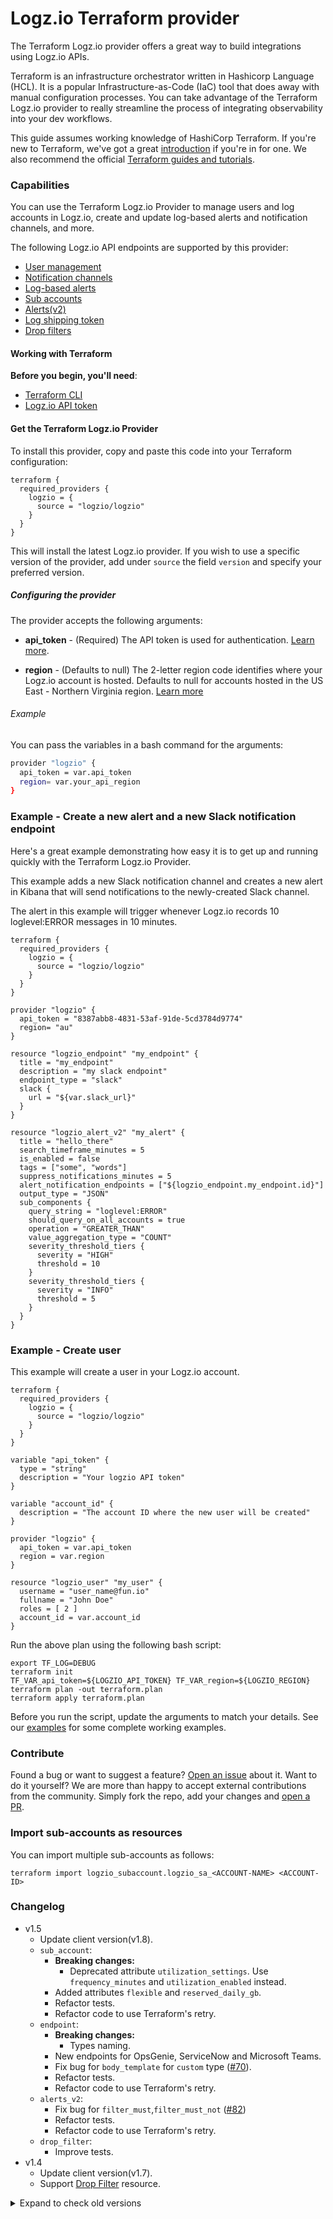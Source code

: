 # Logz.io Terraform provider

The Terraform Logz.io provider offers a great way to build integrations using Logz.io APIs.

Terraform is an infrastructure orchestrator written in Hashicorp Language (HCL). It is a popular Infrastructure-as-Code (IaC) tool that does away with manual configuration processes. You can take advantage of the Terraform Logz.io provider to really streamline the process of integrating observability into your dev workflows.

This guide assumes working knowledge of HashiCorp Terraform. If you're new to Terraform, we've got a great [introduction](https://logz.io/blog/terraform-vs-ansible-vs-puppet/) if you're in for one. We also recommend the official [Terraform guides and tutorials](https://www.terraform.io/guides/index.html).

### Capabilities

You can use the Terraform Logz.io Provider to manage users and log accounts in Logz.io, create and update log-based alerts and notification channels, and more.

The following Logz.io API endpoints are supported by this provider:

* [User management](https://docs.logz.io/api/#tag/Manage-users)
* [Notification channels](https://docs.logz.io/api/#tag/Manage-notification-endpoints)
* [Log-based alerts](https://github.com/logzio/public-api/tree/master/alerts)
* [Sub accounts](https://docs.logz.io/api/#tag/Manage-sub-accounts)
* [Alerts(v2)](https://docs.logz.io/api/#tag/Alerts)
* [Log shipping token](https://docs.logz.io/api/#tag/Manage-log-shipping-tokens)
* [Drop filters](https://docs.logz.io/api/#tag/Drop-filters)

#### Working with Terraform

<div class="tasklist">

**Before you begin, you'll need**:

* [Terraform CLI](https://learn.hashicorp.com/tutorials/terraform/install-cli)
* [Logz.io API token](/)

#### Get the Terraform Logz.io Provider

To install this provider, copy and paste this code into your Terraform configuration:

```hcl
terraform {
  required_providers {
    logzio = {
      source = "logzio/logzio"
    }
  }
}
```

This will install the latest Logz.io provider.
If you wish to use a specific version of the provider, add under `source` the field `version` and specify your preferred version.


##### Configuring the provider

The provider accepts the following arguments:

* **api_token** - (Required) The API token is used for authentication. [Learn more](/user-guide/tokens/api-tokens.html).

* **region** - (Defaults to null) The 2-letter region code identifies where your Logz.io account is hosted.
Defaults to null for accounts hosted in the US East - Northern Virginia region. [Learn more](https://docs.logz.io/user-guide/accounts/account-region.html)

###### Example

You can pass the variables in a bash command for the arguments:

```bash
provider "logzio" {
  api_token = var.api_token
  region= var.your_api_region
}
```
</div>


### Example - Create a new alert and a new Slack notification endpoint

Here's a great example demonstrating how easy it is to get up and running quickly with the Terraform Logz.io Provider.

This example adds a new Slack notification channel and creates a new alert in Kibana that will send notifications to the newly-created Slack channel.

The alert in this example will trigger whenever Logz.io records 10 loglevel:ERROR messages in 10 minutes.

```
terraform {
  required_providers {
    logzio = {
      source = "logzio/logzio"
    }
  }
}

provider "logzio" {
  api_token = "8387abb8-4831-53af-91de-5cd3784d9774"
  region= "au"
}

resource "logzio_endpoint" "my_endpoint" {
  title = "my_endpoint"
  description = "my slack endpoint"
  endpoint_type = "slack"
  slack {
    url = "${var.slack_url}"
  }
}

resource "logzio_alert_v2" "my_alert" {
  title = "hello_there"
  search_timeframe_minutes = 5
  is_enabled = false
  tags = ["some", "words"]
  suppress_notifications_minutes = 5
  alert_notification_endpoints = ["${logzio_endpoint.my_endpoint.id}"]
  output_type = "JSON"
  sub_components {
    query_string = "loglevel:ERROR"
    should_query_on_all_accounts = true
    operation = "GREATER_THAN"
    value_aggregation_type = "COUNT"
    severity_threshold_tiers {
      severity = "HIGH"
      threshold = 10
    }
    severity_threshold_tiers {
      severity = "INFO"
      threshold = 5
    }
  }
}
```

### Example - Create user

This example will create a user in your Logz.io account.

```
terraform {
  required_providers {
    logzio = {
      source = "logzio/logzio"
    }
  }
}

variable "api_token" {
  type = "string"
  description = "Your logzio API token"
}

variable "account_id" {
  description = "The account ID where the new user will be created"
}

provider "logzio" {
  api_token = var.api_token
  region = var.region
}

resource "logzio_user" "my_user" {
  username = "user_name@fun.io"
  fullname = "John Doe"
  roles = [ 2 ]
  account_id = var.account_id
}
```

Run the above plan using the following bash script:

```
export TF_LOG=DEBUG
terraform init
TF_VAR_api_token=${LOGZIO_API_TOKEN} TF_VAR_region=${LOGZIO_REGION} terraform plan -out terraform.plan
terraform apply terraform.plan
```

Before you run the script, update the arguments to match your details.
See our [examples](https://github.com/logzio/logzio_terraform_provider/tree/master/examples) for some complete working examples. 

### Contribute
Found a bug or want to suggest a feature? [Open an issue](https://github.com/logzio/logzio_terraform_provider/issues/new) about it.
Want to do it yourself? We are more than happy to accept external contributions from the community.
Simply fork the repo, add your changes and [open a PR](https://github.com/logzio/logzio_terraform_provider/pulls).

### Import sub-accounts as resources 

You can import multiple sub-accounts as follows:

```
terraform import logzio_subaccount.logzio_sa_<ACCOUNT-NAME> <ACCOUNT-ID>
```

### Changelog 
- v1.5
    - Update client version(v1.8).
    - `sub_account`:
        - **Breaking changes:**
            - Deprecated attribute `utilization_settings`. Use `frequency_minutes` and `utilization_enabled` instead. 
        - Added attributes `flexible` and `reserved_daily_gb`.
        - Refactor tests.
        - Refactor code to use Terraform's retry.
    - `endpoint`:
        - **Breaking changes:**
            - Types naming.
        - New endpoints for OpsGenie, ServiceNow and Microsoft Teams.
        - Fix bug for `body_template` for `custom` type ([#70](https://github.com/logzio/terraform-provider-logzio/issues/70)).
        - Refactor tests.
        - Refactor code to use Terraform's retry.
    - `alerts_v2`:
        - Fix bug for `filter_must`,`filter_must_not` ([#82](https://github.com/logzio/terraform-provider-logzio/issues/82))
        - Refactor tests.
        - Refactor code to use Terraform's retry.
    - `drop_filter`:
        - Improve tests.
- v1.4
    - Update client version(v1.7).
    - Support [Drop Filter](https://docs.logz.io/api/#tag/Drop-filters) resource.
<details>
  <summary markdown="span"> Expand to check old versions </summary>
  
- v1.3
    - Update client version(v1.6).
    - Support Log Shipping Token resource.
- v1.2.4
    - Update client version(v1.5.3).
    - Fix `sub account` to return attributes `account_token` & `account_id`.

<details>
  <summary markdown="span">Expand to check old versions </summary>

- v1.2.3
    - Fix bug for `custom endpoint` empty headers.
    - Allow empty sharing accounts array in `sub account`.
    - Add retry in resource `sub account`.
    - Replace module `terraform` with `terraform-plugin-sdk`. See further explanation [here](https://www.terraform.io/docs/extend/guides/v1-upgrade-guide.html).
    - Upgrade to Go v1.15.
    - Update client version(v1.5.2).
- v1.2.2
    - Update client version(v1.5.1).
    - Fix alerts_v2 sort bug.
- v1.2.1
    - Fix alerts_v2 type "TABLE" bug.
- v1.2
    - Update client version(v1.5.0).
    - Support Alerts v2 resource.
    - Fix 404 error for Alerts.
- v1.1.8
    - Update client version 
    - Fix custom endpoint headers bug
- v1.1.7
    - Published to Terraform registry    
- v1.1.5
    - Fix boolean parameters not parsed bug
    - Support import command to state
- v1.1.4
    - Support Sub Accounts resource
    - few bug fixes
    - removed circleCI  
- v1.1.3 
    - examples now use TF12
    - will now generate the meta data needed for the IntelliJ type IDE HCL plugin
    - no more travis - just circle CI
    - version bump to use the latest TF library (0.12.6), now compatible with TF12
- 1.1.2 
    - Moved some of the source code around to comply with TF provider layout convention
    - Moved the examples into an examples directory
  
</details>

